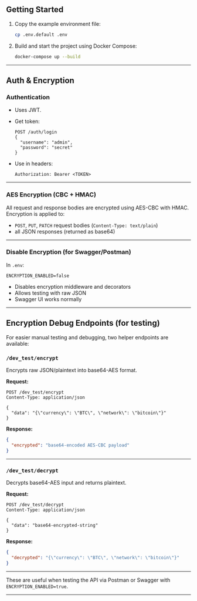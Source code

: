 ## Getting Started

1. Copy the example environment file:

    ```bash
    cp .env.default .env
    ```

2. Build and start the project using Docker Compose:

    ```bash
    docker-compose up --build
    ```

---

## Auth & Encryption

### Authentication

* Uses JWT.
* Get token:

  ```http
  POST /auth/login
  {
    "username": "admin",
    "password": "secret"
  }
  ```
* Use in headers:

  ```
  Authorization: Bearer <TOKEN>
  ```

---

### AES Encryption (CBC + HMAC)

All request and response bodies are encrypted using AES-CBC with HMAC.
Encryption is applied to:

* `POST`, `PUT`, `PATCH` request bodies (`Content-Type: text/plain`)
* all JSON responses (returned as base64)

---

### Disable Encryption (for Swagger/Postman)

In `.env`:

```env
ENCRYPTION_ENABLED=false
```

* Disables encryption middleware and decorators
* Allows testing with raw JSON
* Swagger UI works normally


---

##  Encryption Debug Endpoints (for testing)

For easier manual testing and debugging, two helper endpoints are available:

###  `/dev_test/encrypt`

Encrypts raw JSON/plaintext into base64-AES format.

**Request:**

```http
POST /dev_test/encrypt
Content-Type: application/json

{
  "data": "{\"currency\": \"BTC\", \"network\": \"bitcoin\"}"
}
```

**Response:**

```json
{
  "encrypted": "base64-encoded AES-CBC payload"
}
```

---

### `/dev_test/decrypt`

Decrypts base64-AES input and returns plaintext.

**Request:**

```http
POST /dev_test/decrypt
Content-Type: application/json

{
  "data": "base64-encrypted-string"
}
```

**Response:**

```json
{
  "decrypted": "{\"currency\": \"BTC\", \"network\": \"bitcoin\"}"
}
```

---

These are useful when testing the API via Postman or Swagger with `ENCRYPTION_ENABLED=true`.

---
